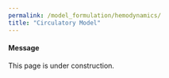 ```yaml
---
permalink: /model_formulation/hemodynamics/
title: "Circulatory Model"
---
```


<div class="notice--info">
  <h4>Message</h4>
  <p>This page is under  construction.</p>
</div>
